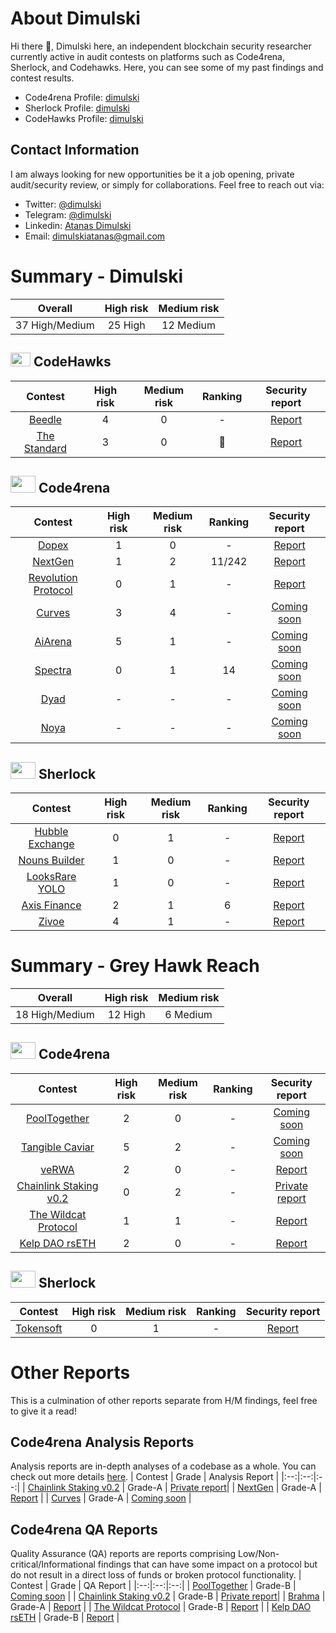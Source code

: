 # About Dimulski

Hi there 👋, Dimulski here, an independent blockchain security researcher currently active in audit contests on platforms such as Code4rena, Sherlock, and Codehawks. Here, you can see some of my past findings and contest results.
 - Code4rena Profile: [dimulski](https://code4rena.com/@dimulski)
 - Sherlock Profile: [dimulski](https://audits.sherlock.xyz/watson/dimulski)
 - CodeHawks Profile: [dimulski](https://www.codehawks.com/profile/clk4159y3002smb089da6c13f)
## Contact Information
I am always looking for new opportunities be it a job opening, private audit/security review, or simply for collaborations. Feel free to reach out via:

  - Twitter: [@dimulski](https://twitter.com/dimulskiatana)
  - Telegram: [@dimulski](https://t.me/dimulski)
  - Linkedin: [Atanas Dimulski](https://www.linkedin.com/in/atanas-dimulski-9bb628195/)
  - Email: [dimulskiatanas@gmail.com](dimulskiatanas@gmail.com)

# Summary - Dimulski
| Overall | High risk | Medium risk |
|:--:|:--:|:--:|
| 37 High/Medium | 25 High | 12 Medium | 
## <img src="https://res.cloudinary.com/droqoz7lg/image/upload/v1689080263/snhkgvtsidryjdtx0pce.png" width=32 height=22> CodeHawks
| Contest | High risk | Medium risk | Ranking | Security report | 
|:--:|:--:|:--:|:--:|:--:|
| [Beedle](https://www.codehawks.com/contests/clkbo1fa20009jr08nyyf9wbx) | 4 | 0 | - |[Report](https://github.com/AtanasDimulski/Portfolio/edit/main/Dimulski/CodeHawks/1.%20Beedle/Beedle%20Report.md) |
| [The Standard](https://www.codehawks.com/contests/clql6lvyu0001mnje1xpqcuvl) | 3 | 0 | 🥇 |[Report](https://github.com/AtanasDimulski/Portfolio/blob/main/Dimulski/CodeHawks/2.%20The%20Standard/The%20Standard%20Report.md) |

## <img src="https://code4rena.com/images/c4-logo-icon.svg" width=40 height=27> Code4rena
| Contest | High risk | Medium risk | Ranking | Security report | 
|:--:|:--:|:--:|:--:|:--:|
| [Dopex](https://code4rena.com/contests/2023-08-dopex#top) | 1 | 0 | - | [Report](https://github.com/AtanasDimulski/Portfolio/blob/main/Dimulski/Code4rena/1.%20Dopex/Dopex%20Report.md) |
| [NextGen](https://code4rena.com/contests/2023-10-nextgen#top) | 1 | 2 | 11/242 | [Report](https://github.com/AtanasDimulski/Portfolio/blob/main/Dimulski/Code4rena/2.%20NextGen/NextGen%20Report.md) |
| [Revolution Protocol](https://code4rena.com/audits/2023-12-revolution-protocol#top) | 0 | 1 | - |[Report](https://github.com/AtanasDimulski/Portfolio/blob/main/Dimulski/Code4rena/3.%20Revolution%20Protocol/Revolution%20Report.md) |
| [Curves](https://code4rena.com/audits/2024-01-curves#top) | 3 | 4 | - |[Coming soon](https://github.com/AtanasDimulski/Portfolio/blob/main/Dimulski/Code4rena/4.%20Curves/Curves%20Report.md) |
| [AiArena](https://code4rena.com/audits/2024-02-ai-arena#top) | 5 | 1 | - |[Coming soon](https://github.com/AtanasDimulski/Portfolio/blob/main/Dimulski/Code4rena/5.%20AiArena/AiArena%20Report.md) |
| [Spectra](https://code4rena.com/audits/2024-02-spectra#top) | 0 | 1 | 14 |[Coming soon](https://github.com/AtanasDimulski/Portfolio/blob/main/Dimulski/Code4rena/5.%20AiArena/AiArena%20Report.md) |
| [Dyad](https://code4rena.com/audits/2024-04-dyad#top) | - | - | - |[Coming soon](https://github.com/AtanasDimulski/Portfolio/blob/main/Dimulski/Code4rena/5.%20AiArena/AiArena%20Report.md) |
| [Noya](https://code4rena.com/audits/2024-04-noya#top) | - | - | - |[Coming soon](https://github.com/AtanasDimulski/Portfolio/blob/main/Dimulski/Code4rena/5.%20AiArena/AiArena%20Report.md) |

## <img src="https://audits.sherlock.xyz/_next/static/media/sherlock_logo.bf519c9e.svg" width=40 height=27> Sherlock
| Contest | High risk | Medium risk | Ranking | Security report | 
|:--:|:--:|:--:|:--:|:--:|
| [Hubble Exchange](https://audits.sherlock.xyz/contests/72) | 0 | 1 | - |[Report](https://github.com/AtanasDimulski/Portfolio/blob/main/Dimulski/Sherlock/1.%20Hubble%20Exchange/Hubble%20Exchange%20Report.md) |
| [Nouns Builder](https://audits.sherlock.xyz/contests/111) | 1 | 0 | - |[Report](https://github.com/AtanasDimulski/Portfolio/blob/main/Dimulski/Sherlock/2.%20Nouns%20Builder/Nouns%20Builder%20Report.md) |
| [LooksRare YOLO](https://audits.sherlock.xyz/contests/163) | 1 | 0 | - |[Report](https://github.com/AtanasDimulski/Portfolio/blob/main/Dimulski/Sherlock/3.%20LooksRare%20Yolo/LooksRare%20Yolo%20Report.md) |
| [Axis Finance](https://audits.sherlock.xyz/contests/206) | 2 | 1 | 6 |[Report](https://github.com/AtanasDimulski/Portfolio/blob/main/Dimulski/Sherlock/3.%20LooksRare%20Yolo/LooksRare%20Yolo%20Report.md) |
| [Zivoe](https://audits.sherlock.xyz/contests/280) | 4 | 1 | - |[Report](https://github.com/AtanasDimulski/Portfolio/blob/main/Dimulski/Sherlock/3.%20LooksRare%20Yolo/LooksRare%20Yolo%20Report.md) |

# Summary - Grey Hawk Reach 
| Overall | High risk | Medium risk |
|:--:|:--:|:--:|
| 18 High/Medium | 12 High | 6 Medium |  

## <img src="https://code4rena.com/images/c4-logo-icon.svg" width=40 height=27> Code4rena

| Contest | High risk | Medium risk | Ranking | Security report | 
|:--:|:--:|:--:|:--:|:--:|
| [PoolTogether](https://code4rena.com/contests/2023-07-pooltogether#top) | 2 | 0 | - |[Coming soon](https://github.com/AtanasDimulski/Portfolio/blob/main/Grey%20Hawk%20Reach/Code4rena/1.%20PoolTogether/PoolTogether%20Report.md) |
| [Tangible Caviar](https://code4rena.com/contests/2023-08-tangible-caviar#top) | 5 | 2 | - |[Coming soon](https://github.com/AtanasDimulski/Portfolio/blob/main/Grey%20Hawk%20Reach/Code4rena/2.%20Tangible%20Caviar/Tangible%20Caviar%20Report.md) |
| [veRWA](https://code4rena.com/contests/2023-08-verwa#top) | 2 | 0 | - |[Report](https://github.com/AtanasDimulski/Portfolio/blob/main/Grey%20Hawk%20Reach/Code4rena/3.%20veRWA/veRWA%20Report.md) |
| [Chainlink Staking v0.2](https://code4rena.com/contests/2023-08-chainlink-staking-v02#top) | 0 | 2 | - |[Private report](https://github.com/AtanasDimulski/Portfolio/blob/main/Grey%20Hawk%20Reach/Code4rena/4.%20Chainlink%20Staking%20v0.2/Chainlink%20Staking%20v0.2%20Report.md) |
| [The Wildcat Protocol](https://code4rena.com/contests/2023-10-the-wildcat-protocol#top) | 1 | 1 | - |[Report](https://github.com/AtanasDimulski/Portfolio/blob/main/Grey%20Hawk%20Reach/Code4rena/6.%20The%20Wildcat%20Protocol/The%20Wildcat%20Protocol%20Report.md) |
| [Kelp DAO rsETH](https://code4rena.com/contests/2023-11-kelp-dao-rseth#top) | 2 | 0 | - |[Report](https://github.com/AtanasDimulski/Portfolio/blob/main/Grey%20Hawk%20Reach/Code4rena/7.%20Kelp%20DAO%20rsETH/Kelp%20DAO%20rsETH%20Report.md) |

## <img src="https://audits.sherlock.xyz/_next/static/media/sherlock_logo.bf519c9e.svg" width=40 height=27> Sherlock
| Contest | High risk | Medium risk | Ranking | Security report | 
|:--:|:--:|:--:|:--:|:--:|
| [Tokensoft](https://audits.sherlock.xyz/contests/100) | 0 | 1 | - | [Report](https://github.com/AtanasDimulski/Portfolio/blob/main/Grey%20Hawk%20Reach/Sherlock/1.%20Tokensoft/Tokensoft%20Report.md) |

# Other Reports
This is a culmination of other reports separate from H/M findings, feel free to give it a read!

## Code4rena Analysis Reports
Analysis reports are in-depth analyses of a codebase as a whole. You can check out more details [here](https://docs.code4rena.com/roles/wardens/submission-policy#submission-types).
| Contest | Grade | Analysis Report |
|:--:|:--:|:--:|
| [Chainlink Staking v0.2](https://code4rena.com/contests/2023-08-chainlink-staking-v02#top) | Grade-A | [Private report](https://github.com/AtanasDimulski/Portfolio/blob/main/Grey%20Hawk%20Reach/Code4rena/4.%20Chainlink%20Staking%20v0.2/Chainlink%20Staking%20v0.2%20Analysis%20Report.md)|
| [NextGen](https://code4rena.com/contests/2023-10-nextgen#top) | Grade-A | [Report](https://github.com/AtanasDimulski/Portfolio/blob/main/Dimulski/Code4rena/2.%20NextGen/NextGen%20Analysis%20Report.md) |
| [Curves](https://code4rena.com/audits/2024-01-curves#top) | Grade-A | [Coming soon](https://github.com/AtanasDimulski/Portfolio/blob/main/Dimulski/Code4rena/4.%20Curves/Curves%20Analysis%20Report.md) |
## Code4rena QA Reports
Quality Assurance (QA) reports are reports comprising Low/Non-critical/Informational findings that can have some impact on a protocol but do not result in a direct loss of funds or broken protocol functionality.
| Contest | Grade | QA Report |
|:--:|:--:|:--:|
| [PoolTogether](https://code4rena.com/contests/2023-07-pooltogether#top) | Grade-B | [Coming soon](https://github.com/AtanasDimulski/Portfolio/blob/main/Grey%20Hawk%20Reach/Code4rena/1.%20PoolTogether/PoolTogether%20QA%20Report.md) |
| [Chainlink Staking v0.2](https://code4rena.com/contests/2023-08-chainlink-staking-v02#top) | Grade-B | [Private report](https://github.com/AtanasDimulski/Portfolio/blob/main/Grey%20Hawk%20Reach/Code4rena/4.%20Chainlink%20Staking%20v0.2/Chainlink%20Staking%20v0.2%20QA%20Report.md)|
| [Brahma](https://code4rena.com/contests/2023-10-brahma#top) | Grade-A | [Report](https://github.com/AtanasDimulski/Portfolio/blob/main/Grey%20Hawk%20Reach/Code4rena/5.%20Brahma/Brahma%20QA%20Report.md) |
| [The Wildcat Protocol](https://code4rena.com/contests/2023-10-the-wildcat-protocol#top) | Grade-B | [Report](https://github.com/AtanasDimulski/Portfolio/blob/main/Grey%20Hawk%20Reach/Code4rena/6.%20The%20Wildcat%20Protocol/The%20Wildcat%20Protocol%20QA%20Report.md) |
| [Kelp DAO rsETH](https://code4rena.com/contests/2023-11-kelp-dao-rseth#top) | Grade-B | [Report](https://github.com/AtanasDimulski/Portfolio/blob/main/Grey%20Hawk%20Reach/Code4rena/7.%20Kelp%20DAO%20rsETH/Kelp%20DAO%20rsETH%20QA%20Report.md) |
